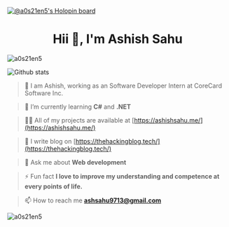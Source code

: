 [![@a0s21en5's Holopin board](https://holopin.io/api/user/board?user=a0s21en5)](https://holopin.io/@a0s21en5)

<h1 align="center">Hii 👋, I'm Ashish Sahu</h1>

<p align="left"> <img src="https://komarev.com/ghpvc/?username=a0s21en5&label=Profile%20views&color=0e75b6&style=flat" alt="a0s21en5" /> </p>

![Github stats](https://github-readme-stats.vercel.app/api?username=a0s21en5)

> 👀 I am Ashish, working as an Software Developer Intern at CoreCard Software Inc.

> 🌱 I’m currently learning **C#** and **.NET**

> 👨‍💻 All of my projects are available at [https://ashishsahu.me/](https://ashishsahu.me/)

> 📝 I write blog on [https://thehackingblog.tech/](https://thehackingblog.tech/)

> 💬 Ask me about **Web development**

> ⚡ Fun fact **I love to improve my understanding and competence at every points of life.**

> 📫 How to reach me **ashsahu9713@gmail.com**
 
<p><img align="center" src="https://github-readme-streak-stats.herokuapp.com/?user=a0s21en5&" alt="a0s21en5" /></p>
